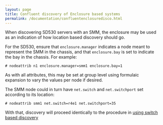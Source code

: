 ```yaml
---
layout: page
title: Confluent discovery of Enclosure based systems
permalink: /documentation/confluentenclosuredisco.html
---
```


When discovering SD530 servers with an SMM, the enclosure may be used as an indication
of how location based discovery should go.

For the SD530, ensure that `enclosure.manager` indicates a node meant to represent the SMM in the chassis, and
that `enclosure.bay`  is set to indicate the bay in the chassis. For example:

    # nodeattrib n1 enclosure.manager=smm1 enclosure.bay=1

As with all attributes, this may be set at group level using formulaic expansion to vary the values per node if desired.

The SMM node could in turn have `net.switch` and `net.switchport` set according to its location:

    # nodeattrib smm1 net.switch=r4e1 net.switchport=35

With that, discovery will proceed identically to the procedure in [using switch based discovery]({{site.baseurl}}/documentation/confluentswitchdisco.html)
